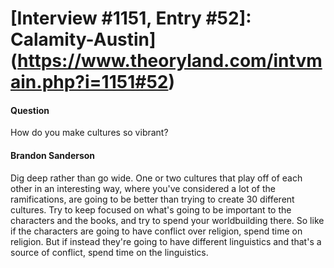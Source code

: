 # [Interview #1151, Entry #52]: Calamity-Austin](https://www.theoryland.com/intvmain.php?i=1151#52)

#### Question

How do you make cultures so vibrant?

#### Brandon Sanderson

Dig deep rather than go wide. One or two cultures that play off of each other in an interesting way, where you've considered a lot of the ramifications, are going to be better than trying to create 30 different cultures. Try to keep focused on what's going to be important to the characters and the books, and try to spend your worldbuilding there. So like if the characters are going to have conflict over religion, spend time on religion. But if instead they're going to have different linguistics and that's a source of conflict, spend time on the linguistics.

